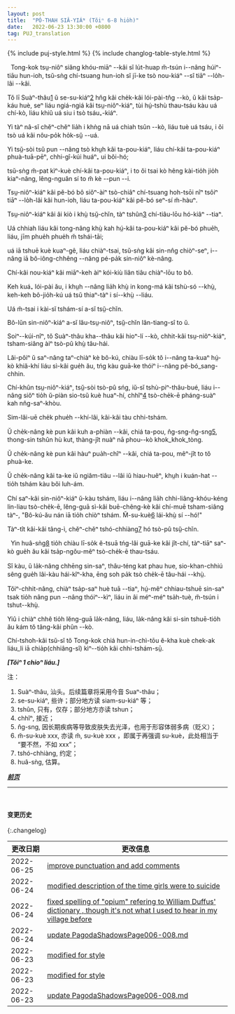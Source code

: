 ```yaml
---
layout: post
title:  "PÓ-THAH SIÂ-YIÁᴺ (Tŏiⁿ 6-8 hio̍h)"
date:   2022-06-23 13:30:00 +0800
tag: PUJ_translation
---
```


{% include puj-style.html %}
{% include changlog-table-style.html %}

<!-- One source of great unhappiness to Chinese women is in the law which forbids the breaking of betrothal contracts, even though these be made in the infancy of the parties involved. -->
&nbsp;&nbsp;Tong-kok tsṳ-niôⁿ siăng khóu-miāⁿ --kâi sĭ lu̍t-huap m̆-tsún i--nâng húiⁿ-tiāu hun-ioh, tsŭ-sǹg chí-tsuang hun-ioh sĭ jī-ke tsò nou-kiáⁿ --sî tiāⁿ --lo̍h-lâi --kâi. 
<!-- At one of the chapels somewhat remote from Swatow, a beautiful girl nineteen years old fled from her home to me and begged me to adopt her as my daughter. -->
Tŏ lī Suàⁿ-thâu<a href="#note_1" class="note">1</a> ŭ se-su-kiáⁿ<a href="#note_2" class="note">2</a> hn̆g kâi che̍k-kâi lói-pài-tn̂g --kò, ŭ kâi tsa̍p-káu huè, seⁿ liáu ngiá-ngiá kâi tsṳ-niôⁿ-kiáⁿ, tùi hṳ́-tshù thau-tsáu kàu uá chí-kò, liáu khiû uá siu i tsò tsáu₊-kiáⁿ.
<!-- She said she would serve mes as a slave if I would but steal her and carry her away concealed in my boat. -->
Yi tàⁿ nâ-sĭ chĕⁿ-chĕⁿ lia̍h i khǹg nā uá chiah tsûn --kò, liáu tuè uá tsáu, i ŏi tsò uá kâi nôu-po̍k ho̍k-sṳ̆ --uá. 
<!-- She had been betrothed in childhood to a boy who had since developed a loathsome and incurable disease; -->
Yi tsṳ̆-sòi tsŭ pun --nâng tsò khṳh kâi ta-pou-kiáⁿ, liáu chí-kâi ta-pou-kiáⁿ phuà-tuā-pēⁿ, chhi-gî-kúi huáⁿ₊ ui bŏi-hó;
<!-- and though she had not seen him, she knew how horrible he was, and would die rather than marry him. -->
tsŭ-sǹg m̆-pat kìⁿ-kuè chí-kâi ta-pou-kiáⁿ, i to ŏi tsai kò hêng kài-tio̍h jio̍h kiaⁿ-nâng, lêng-nguăn sí to m̆ kè --pun --i.
<!-- Her parents were not willing to carry out the contract they had made many years previously, but the boy's parents would not release them from the bargain. -->
Tsṳ-niôⁿ-kiáⁿ kâi pĕ-bó bô siŏⁿ-àiⁿ tsò-chiâⁿ chí-tsuang hoh-tsōi nîⁿ tsôiⁿ tiāⁿ --lo̍h-lâi kâi hun-ioh, liáu ta-pou-kiáⁿ kâi pĕ-bó seⁿ-sí m̆-hàuⁿ.
<!-- Her mother urged her to kill herself, as the only solution of the question. -->
Tsṳ-niôⁿ-kiáⁿ kâi âi kiò i khṳ̀ tsṳ̆-chĭn, tàⁿ tshûn<a href="#note_3" class="note">3</a> chí-tiâu-lōu hó-kiâⁿ --tiaⁿ.
<!-- I sent agents to negotiate with the boy's parents, but could make no terms with them; -->
Uá chhiah liáu kâi tong-nâng khṳ̀ kah hṳ́-kâi ta-pou-kiáⁿ kâi pĕ-bó phue̍h, liáu, jīm phue̍h phue̍h m̆ tshái-tāi;
<!-- and I also sought the officials and learned that they would not condone the withholding of a bride from even such a bridegroom. -->
uá iā tshuē kuè kuaⁿ-gê, liáu chiàⁿ-tsai, tsŭ-sǹg kâi sin-nn̂g chiòⁿ-seⁿ, i--nâng iā bô-iông-chhêng --nâng pé-pa̍k sin-niôⁿ kè-nâng. 
<!-- There was no legal way in which this child could be saved from her fate. -->
Chí-kâi nou-kiáⁿ kâi miāⁿ-keh àiⁿ kói-kiù liân tiâu chiàⁿ-lōu to bô.
<!-- Some weeks later she was taken to the house of her husband's parents, and soon after I heard of her death. -->
Keh kuá₊ lói-pài ău, i khṳh --nâng lia̍h khṳ̀ in kong-má kâi tshù-só --khṳ̀, keh-keh bô-jio̍h-kú uá tsŭ thiaⁿ-tàⁿ i sí--khṳ̀ --liáu.
<!-- Whether she died of grief or by suicide, I do not know. -->
Uá m̆-tsai i kài-sĭ tshám-sí a-sĭ tsṳ̆-chĭn.
<!-- Suicided is not uncommon among brides, nor among older women. -->
Bô-lŭn sin-niôⁿ-kiáⁿ a-sĭ lău-tsṳ-niôⁿ, tsṳ̆-chĭn lân-tiang-sî to ŭ.
<!-- Some years ago seven young women, at a village near Swatow, entered into a compact to drown themselves together. -->
Soiⁿ--kúi-nîⁿ, tŏ Suàⁿ-thâu kha--thâu kâi hioⁿ-lí --kò, chhit-kâi tsṳ-niôⁿ-kiáⁿ, tsham-siâng àiⁿ tsò-pû khṳ̀ tâu-hái.
<!-- Three of them had been lately married, and after spending the customary four months at the houses of their fathers-in-law, had come to visit their own mothers. -->
Lăi-pôiⁿ ŭ saⁿ-nâng taⁿ-chiàⁿ kè bô-kú, chiàu lī-so̍k tŏ i--nâng ta-kuaⁿ hṳ́-kò khiă-khí liáu sì-kâi gue̍h ău, tńg kàu guā-ke thóiⁿ i--nâng pĕ-bó_sang-chhin.
<!-- They had been playmates, and were neighbours, and so they spun and sewed together, and rejoiced in their reunion. -->
Chí-khûn tsṳ-niôⁿ-kiáⁿ, tsṳ̆-sòi tsò-pû sńg, iŭ-sĭ tshù-piⁿ-thâu-bué, liáu i--nâng siŏⁿ tio̍h ŭ-piàn sio-tsŭ kuè huaⁿ-hí, chhĭⁿ<a href="#note_4" class="note">4</a> tsò-che̍k-ē pháng-suàⁿ kah nn̂g-saⁿ-khòu. 
<!-- Mutual confidences revealed mutual griefs. -->
Sim-lăi-uē che̍k phue̍h --khí-lâi, kâi-kâi tàu chhi-tshám.
<!-- One was married to an opium-smoker, a yellow bundle of bones, vibrating between besotted sleep and sottish waking. -->
Ŭ che̍k-nâng kè pun kâi kuh a-phiàn --kâi, chiá ta-pou, n̂g-sng-n̂g-sng<a href="#note_5" class="note">5</a>, thong-sin tshûn hù kut, thàng-jît nuàⁿ nā phou--kò khok_khok_tòng.
<!-- One was wedded to a gambler, who spent his days and nights wasting the family substance. -->
Ŭ che̍k-nâng kè pun kâi hàuⁿ pua̍h-chîⁿ --kâi, chiá ta-pou, mêⁿ-jît to tŏ phuà-ke.
<!-- One had a mother-in-law so stern and cruel that life was torment to those under her authority. -->
Ŭ che̍k-nâng kâi ta-ke iŭ ngiâm-tiâu --lâi iŭ hiau-huêⁿ, khṳh i kuán-hat --tio̍h tshám kàu bŏi luh-ám.
<!-- All three of the brides were miserable, and as they mingled their lamentations, their four unmarried friends and companions said to each other, "This is such sorrow as we must feel by-and-by. How better to be dead!" -->
Chí saⁿ-kâi sin-niôⁿ-kiáⁿ ŭ-kàu tshám, liáu i--nâng lia̍h chhi-liâng-khóu-kéng lin-liau tsò-che̍k-ē, lĕng-guā sì-kâi buē-chêng-kè kâi chí-muē tsham-siâng tàⁿ-, "Bô-kú-ău nán iā tio̍h chiòⁿ tshám. M̆-su-kuè<a href="#note_6" class="note">6</a> lái-khṳ̀ sí --hó!"
<!-- All agreed in this, and entered secretly into a covenant to end their lives together. -->
Tàⁿ-tît kâi-kâi tâng-ì, chĕⁿ-chĕⁿ tshó-chhiàng<a href="#note_7" class="note">7</a> hó tsò-pû tsṳ̆-chĭn.

<!-- They calculated the time when custom would again bring the married ones to their mothers' houses, and fixed the full moon of the seventh month, as the night for their escape from life. -->
&nbsp;&nbsp;Yin huâ-sǹg<a href="#note_8" class="note">8</a> tio̍h chiàu lī-so̍k ĕ-tsuā tńg-lâi guā-ke kâi jît-chí, tàⁿ-tiāⁿ saⁿ-kò gue̍h ău kâi tsa̍p-ngŏu-mêⁿ tsò-che̍k-ē thau-tsáu. 
<!-- When the time arrived, six of them dressed themselves in festal garments, with flowers in their hair, went hand in hand in the moonlight to the shore, bound themselves together with a rope, and threw themselves into the sea. -->
Sî kàu, ŭ la̍k-nâng chhēng sin-saⁿ, thâu-téng kat phau hue, sio-khan-chhiú sêng gue̍h lâi-kàu hái-kîⁿ-kha, ēng soh pa̍k tsò che̍k-ē tâu-hái --khṳ̀.
<!-- The seventh, only thirteen years old, was discovered through some noise she made in searching for her best clothing in the night, and was prevented by her mother from leaving the house. -->
Tŏiⁿ-chhit-nâng, chiàⁿ tsa̍p-saⁿ huè tuā --tiaⁿ, hṳ́-mêⁿ chhiau-tshuē sin-saⁿ tsak tio̍h nâng pun --nâng thóiⁿ--kìⁿ, liáu in âi méⁿ-méⁿ tsa̍h-tuè, m̆-tsún i tshut--khṳ̀.
<!-- From her the fate of the other six was afterwards ascertained, and their bodies were recovered and buried in one grave. -->
Yiû i chiàⁿ chhê tio̍h lĕng-guā la̍k-nâng, liáu, la̍k-nâng kâi si-sin tshuē-tio̍h ău kám tŏ tâng-kâi phûn --kò.
<!-- These are cases of extreme though not uncommon unhappiness, under the Chinese marriage-system. -->
Chí-tshoh-kâi tsŭ-sĭ tŏ Tong-kok chiá hun-in-chì-tōu ĕ-kha kuè chek-ak liáu_li iā chia̍p(chhiâng-sî) kìⁿ--tio̍h kâi chhi-tshám-sṳ̄.

***[Tŏiⁿ 1 chioⁿ liáu.]***

注：
1. <span id="note_1">Suàⁿ-thâu, 汕头。后续篇章将采用今音 Suaⁿ-thâu；</span>
2. <span id="note_2">se-su-kiáⁿ, 些许；部分地方读 siam-su-kiáⁿ 等；</span>
3. <span id="note_3">tshûn, 只有，仅存；部分地方亦读 tshun；</span>
4. <span id="note_4">chhĭⁿ, 接近；</span>
5. <span id="note_6">n̂g-sng, 因长期疾病等导致皮肤失去光泽，也用于形容体弱多病（贬义）；</span>
6. <span id="note_6">m̆-su-kuè xxx, 亦读 m̆, su-kuè xxx ，即属于再强调 su-kuè，此处相当于 “要不然，不如 xxx”；</span>
7. <span id="note_7">tshó-chhiàng, 约定；</span>
8. <span id="note_8">huâ-sǹg, 估算。</span>


***[前页](PagodaShadowsPage005.html)***


---
<br>

#### 变更历史

{:.changelog}

| 更改日期 | 更改信息 |
| --- | --- |
| 2022-06-25 | <a href="https://github.com/DonAnthonyLee/DonAnthonyLee.github.io/commit/0177da602344a62337b3042cfbb985923a5fb5d0" target="_blank">improve punctuation and add comments</a> |
| 2022-06-24 | <a href="https://github.com/DonAnthonyLee/DonAnthonyLee.github.io/commit/f6bf55a4102b6c115bf0f18fabab186f45e25812" target="_blank">modified description of the time girls were to suicide</a> |
| 2022-06-24 | <a href="https://github.com/DonAnthonyLee/DonAnthonyLee.github.io/commit/d47eaaf8db10b6ca726dfc4077f198f8cdd5700f" target="_blank">fixed spelling of "opium" refering to William Duffus' dictionary , though it's not what I used to hear in my village before</a> |
| 2022-06-24 | <a href="https://github.com/DonAnthonyLee/DonAnthonyLee.github.io/commit/cc67aba1e5d8de4597cf7328a71d6d9b44949bb7" target="_blank">update PagodaShadowsPage006-008.md</a> |
| 2022-06-23 | <a href="https://github.com/DonAnthonyLee/DonAnthonyLee.github.io/commit/4502ca4e0aab7d482f827a52f8466a3bef5e7dac" target="_blank">modified for style</a> |
| 2022-06-23 | <a href="https://github.com/DonAnthonyLee/DonAnthonyLee.github.io/commit/befd2376bed2b7771b66dfdb4385ff6ae41feda4" target="_blank">modified for style</a> |
| 2022-06-23 | <a href="https://github.com/DonAnthonyLee/DonAnthonyLee.github.io/commit/4fa0e7c35a28c7ad6a477a274985b931b9959186" target="_blank">update PagodaShadowsPage006-008.md</a> |
